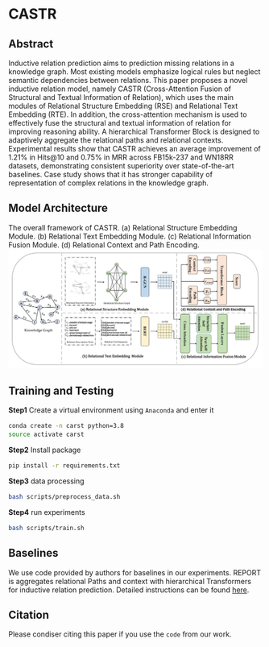 # CASTR

## Abstract
Inductive relation prediction aims to prediction missing relations in a knowledge graph. Most existing models  emphasize logical rules but neglect semantic dependencies between relations. This paper proposes a novel inductive relation model, namely CASTR (Cross-Attention Fusion of Structural and Textual Information of Relation), which uses the main modules of Relational Structure Embedding (RSE) and Relational Text Embedding (RTE). In addition, the cross-attention mechanism is used to effectively fuse the structural and textual information of relation for improving reasoning ability. A hierarchical Transformer Block is designed to adaptively aggregate the relational paths and relational contexts. Experimental results show that CASTR achieves an average improvement of 1.21\% in Hits@10 and 0.75\% in MRR across FB15k-237 and WN18RR datasets, demonstrating consistent superiority over state-of-the-art baselines. Case study shows that it has stronger capability of representation of complex relations in the knowledge graph.

## Model Architecture
The overall framework of CASTR. (a) Relational Structure Embedding Module. (b) Relational Text Embedding Module. (c) Relational Information Fusion Module. (d) Relational Context and Path Encoding.
![模型图](./images/fig1.jpg)

## Training and Testing

**Step1** Create a virtual environment using ```Anaconda``` and enter it
```bash
conda create -n carst python=3.8
source activate carst
```

**Step2** Install package
```bash
pip install -r requirements.txt
```

**Step3** data processing
```bash
bash scripts/preprocess_data.sh
```

**Step4** run experiments
```bash
bash scripts/train.sh
```

## Baselines
We use code provided by authors for baselines in our experiments.
REPORT is aggregates relational Paths and context with hierarchical Transformers for inductive relation prediction. Detailed instructions can be found [here](https://github.com/JiaangL/REPORT).


## Citation
Please condiser citing this paper if you use the ```code``` from our work.
```

```
